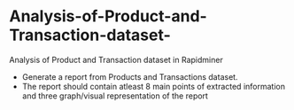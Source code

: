 # Analysis-of-Product-and-Transaction-dataset-
Analysis of Product and Transaction dataset in Rapidminer

* Generate a report from Products and Transactions dataset. 
* The report should contain atleast 8 main points of extracted information and three graph/visual representation of the report

